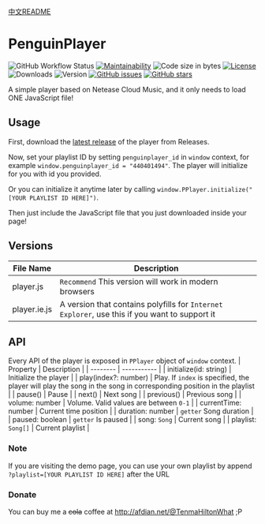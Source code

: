 [中文README](README-zh_CN.md)

# PenguinPlayer
![GitHub Workflow Status](https://img.shields.io/github/workflow/status/M4TEC/PenguinPlayer/Compile%20the%20player)
[![Maintainability](https://img.shields.io/codeclimate/maintainability/M4TEC/PenguinPlayer)](https://codeclimate.com/github/M4TEC/PenguinPlayer/maintainability)
![Code size in bytes](https://img.shields.io/github/languages/code-size/M4TEC/PenguinPlayer)
[![License](https://img.shields.io/github/license/M4TEC/PenguinPlayer)](https://github.com/M4TEC/PenguinPlayer/blob/master/LICENSE)
![Downloads](https://img.shields.io/github/downloads/M4TEC/PenguinPlayer/total)
![Version](https://img.shields.io/github/package-json/v/M4TEC/PenguinPlayer)
[![GitHub issues](https://img.shields.io/github/issues/M4TEC/PenguinPlayer)](https://github.com/M4TEC/PenguinPlayer/issues)
[![GitHub stars](https://img.shields.io/github/stars/M4TEC/PenguinPlayer)](https://github.com/M4TEC/PenguinPlayer/stargazers)

A simple player based on Netease Cloud Music, and it only needs to load ONE JavaScript file!

## Usage
First, download the [latest release](https://github.com/M4TEC/PenguinPlayer/releases/latest) of the player from Releases.

Now, set your playlist ID by setting ```penguinplayer_id``` in ```window``` context, for example ```window.penguinplayer_id = "440401494"```. The player will initialize for you with id you provided.

Or you can initialize it anytime later by calling ```window.PPlayer.initialize("[YOUR PLAYLIST ID HERE]")```.

Then just include the JavaScript file that you just downloaded inside your page!

## Versions
| File Name | Description |
| --------- | ----------- |
| player.js | ```Recommend``` This version will work in modern browsers |
| player.ie.js | A version that contains polyfills for ```Internet Explorer```, use this if you want to support it |

## API
Every API of the player is exposed in ```PPlayer``` object of ```window``` context.
| Property | Description |
| -------- | ----------- |
| initialize(id: string) | Initialize the player |
| play(index?: number) | Play. If ```index``` is specified, the player will play the song in the song in corresponding position in the playlist |
| pause() | Pause |
| next() | Next song |
| previous() | Previous song |
| volume: number | Volume. Valid values are between ```0-1``` |
| currentTime: number | Current time position |
| duration: number | ```getter``` Song duration |
| paused: boolean | ```getter``` Is paused |
| song: ```Song``` | Current song |
| playlist: ```Song[]``` | Current playlist |

### Note
If you are visiting the demo page, you can use your own playlist by append ```?playlist=[YOUR PLAYLIST ID HERE]``` after the URL

### Donate
You can buy me a ~~cola~~ coffee at http://afdian.net/@TenmaHiltonWhat ;P